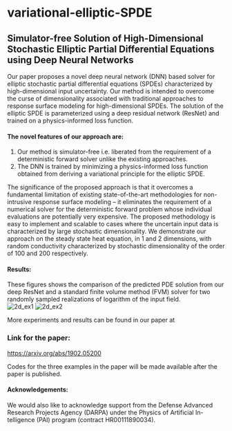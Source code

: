# variational-elliptic-SPDE
## **Simulator-free Solution of High-Dimensional Stochastic Elliptic Partial Differential Equations using Deep Neural Networks**


Our paper proposes a novel deep neural network (DNN) based solver for elliptic stochastic partial differential equations (SPDEs) characterized by high-dimensional input uncertainty. Our method is intended to overcome the curse of dimensionality associated with traditional approaches to response surface modeling for high-dimensional SPDEs. The solution of the elliptic SPDE is parameterized using a deep residual network (ResNet) and trained on a physics-informed loss function.

#### The novel features of our approach are:

1.	Our method is simulator-free i.e.  liberated from the requirement of a deterministic forward solver unlike the existing approaches. 
2.	The DNN is trained by minimizing a physics-informed loss function obtained from deriving a variational principle for the elliptic SPDE. 

The significance of the proposed approach is that it overcomes a fundamental limitation of existing state-of-the-art methodologies for non-intrusive response surface modeling – it eliminates the requirement of a numerical solver for the deterministic forward problem whose individual evaluations are potentially very expensive. The proposed methodology is easy to implement and scalable to cases where the uncertain input data is characterized by large stochastic dimensionality. We demonstrate our approach on the steady state heat equation, in 1 and 2 dimensions, with random conductivity characterized by stochastic dimensionality of the order of 100 and 200 respectively.

#### Results:
These figures shows the comparison of the predicted PDE solution from our deep ResNet and a standard finite volume method (FVM) solver for two randomly sampled realizations of logarithm of the input field.  
![2d_ex1](https://user-images.githubusercontent.com/30219043/60241221-c2073980-9880-11e9-9418-f9e0c1743161.jpg)
![2d_ex2](https://user-images.githubusercontent.com/30219043/60241222-c2073980-9880-11e9-9311-cd7beacab1d7.jpg)

More experiments and results can be found in our paper at 
### **Link for the paper:**
https://arxiv.org/abs/1902.05200

Codes for the three examples in the paper will be made available after the paper is published.

#### Acknowledgements:
We would also like to acknowledge support from the Defense Advanced Research Projects Agency (DARPA) under the Physics of Artificial In-telligence (PAI) program (contract HR00111890034).
